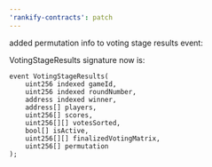 ```yaml
---
'rankify-contracts': patch
---
```


added permutation info to voting stage results event:

VotingStageResults signature now is:

    event VotingStageResults(
        uint256 indexed gameId,
        uint256 indexed roundNumber,
        address indexed winner,
        address[] players,
        uint256[] scores,
        uint256[][] votesSorted,
        bool[] isActive,
        uint256[][] finalizedVotingMatrix,
        uint256[] permutation
    );

